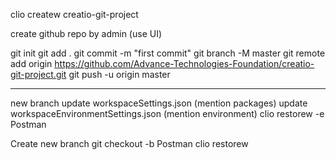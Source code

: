 clio createw creatio-git-project

create github repo by admin (use UI)

git init
git add .
git commit -m "first commit"
git branch -M master
git remote add origin https://github.com/Advance-Technologies-Foundation/creatio-git-project.git
git push -u origin master

---
new branch
update workspaceSettings.json (mention packages)
update workspaceEnvironmentSettings.json (mention environment)
clio restorew -e Postman

Create new branch
git checkout -b Postman
clio restorew
